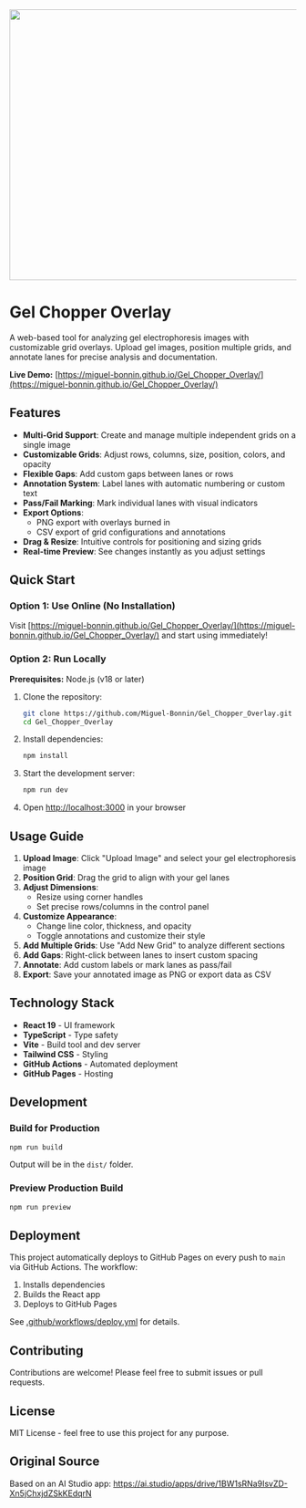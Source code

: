 <div align="center">
<img width="1200" height="475" alt="GHBanner" src="https://github.com/user-attachments/assets/0aa67016-6eaf-458a-adb2-6e31a0763ed6" />
</div>

# Gel Chopper Overlay

A web-based tool for analyzing gel electrophoresis images with customizable grid overlays. Upload gel images, position multiple grids, and annotate lanes for precise analysis and documentation.

**Live Demo:** [https://miguel-bonnin.github.io/Gel_Chopper_Overlay/](https://miguel-bonnin.github.io/Gel_Chopper_Overlay/)

## Features

- **Multi-Grid Support**: Create and manage multiple independent grids on a single image
- **Customizable Grids**: Adjust rows, columns, size, position, colors, and opacity
- **Flexible Gaps**: Add custom gaps between lanes or rows
- **Annotation System**: Label lanes with automatic numbering or custom text
- **Pass/Fail Marking**: Mark individual lanes with visual indicators
- **Export Options**:
  - PNG export with overlays burned in
  - CSV export of grid configurations and annotations
- **Drag & Resize**: Intuitive controls for positioning and sizing grids
- **Real-time Preview**: See changes instantly as you adjust settings

## Quick Start

### Option 1: Use Online (No Installation)

Visit [https://miguel-bonnin.github.io/Gel_Chopper_Overlay/](https://miguel-bonnin.github.io/Gel_Chopper_Overlay/) and start using immediately!

### Option 2: Run Locally

**Prerequisites:** Node.js (v18 or later)

1. Clone the repository:
   ```bash
   git clone https://github.com/Miguel-Bonnin/Gel_Chopper_Overlay.git
   cd Gel_Chopper_Overlay
   ```

2. Install dependencies:
   ```bash
   npm install
   ```

3. Start the development server:
   ```bash
   npm run dev
   ```

4. Open [http://localhost:3000](http://localhost:3000) in your browser

## Usage Guide

1. **Upload Image**: Click "Upload Image" and select your gel electrophoresis image
2. **Position Grid**: Drag the grid to align with your gel lanes
3. **Adjust Dimensions**:
   - Resize using corner handles
   - Set precise rows/columns in the control panel
4. **Customize Appearance**:
   - Change line color, thickness, and opacity
   - Toggle annotations and customize their style
5. **Add Multiple Grids**: Use "Add New Grid" to analyze different sections
6. **Add Gaps**: Right-click between lanes to insert custom spacing
7. **Annotate**: Add custom labels or mark lanes as pass/fail
8. **Export**: Save your annotated image as PNG or export data as CSV

## Technology Stack

- **React 19** - UI framework
- **TypeScript** - Type safety
- **Vite** - Build tool and dev server
- **Tailwind CSS** - Styling
- **GitHub Actions** - Automated deployment
- **GitHub Pages** - Hosting

## Development

### Build for Production

```bash
npm run build
```

Output will be in the `dist/` folder.

### Preview Production Build

```bash
npm run preview
```

## Deployment

This project automatically deploys to GitHub Pages on every push to `main` via GitHub Actions. The workflow:

1. Installs dependencies
2. Builds the React app
3. Deploys to GitHub Pages

See [.github/workflows/deploy.yml](.github/workflows/deploy.yml) for details.

## Contributing

Contributions are welcome! Please feel free to submit issues or pull requests.

## License

MIT License - feel free to use this project for any purpose.

## Original Source

Based on an AI Studio app: https://ai.studio/apps/drive/1BW1sRNa9IsvZD-Xn5jChxjdZSkKEdqrN
